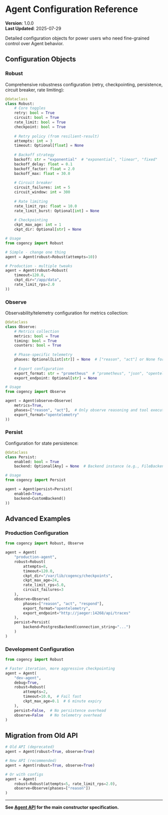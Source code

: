 # Agent Configuration Reference

**Version**: 1.0.0  
**Last Updated**: 2025-07-29

Detailed configuration objects for power users who need fine-grained control over Agent behavior.

## Configuration Objects

### Robust
Comprehensive robustness configuration (retry, checkpointing, persistence, circuit breaker, rate limiting):

```python
@dataclass
class Robust:
    # Core toggles
    retry: bool = True
    circuit: bool = True
    rate_limit: bool = True
    checkpoint: bool = True
    
    # Retry policy (from resilient-result)
    attempts: int = 3
    timeout: Optional[float] = None
    
    # Backoff strategy
    backoff: str = "exponential"  # "exponential", "linear", "fixed"
    backoff_delay: float = 0.1
    backoff_factor: float = 2.0
    backoff_max: float = 30.0
    
    # Circuit breaker
    circuit_failures: int = 5
    circuit_window: int = 300
    
    # Rate limiting
    rate_limit_rps: float = 10.0
    rate_limit_burst: Optional[int] = None
    
    # Checkpointing
    ckpt_max_age: int = 1
    ckpt_dir: Optional[str] = None

# Usage
from cogency import Robust

# Simple - change one thing
agent = Agent(robust=Robust(attempts=10))

# Production - multiple tweaks
agent = Agent(robust=Robust(
    timeout=120.0,
    ckpt_dir="/app/data",
    rate_limit_rps=2.0
))
```


### Observe
Observability/telemetry configuration for metrics collection:

```python
@dataclass
class Observe:
    # Metrics collection
    metrics: bool = True
    timing: bool = True
    counters: bool = True
    
    # Phase-specific telemetry
    phases: Optional[List[str]] = None  # ["reason", "act"] or None for all
    
    # Export configuration
    export_format: str = "prometheus"  # "prometheus", "json", "opentelemetry"
    export_endpoint: Optional[str] = None

# Usage
from cogency import Observe

agent = Agent(observe=Observe(
    metrics=True,
    phases=["reason", "act"],  # Only observe reasoning and tool execution
    export_format="opentelemetry"
))
```

### Persist
Configuration for state persistence:

```python
@dataclass
class Persist:
    enabled: bool = True
    backend: Optional[Any] = None  # Backend instance (e.g., FileBackend)

# Usage
from cogency import Persist

agent = Agent(persist=Persist(
    enabled=True,
    backend=CustomBackend()
))
```

## Advanced Examples

### Production Configuration
```python
from cogency import Robust, Observe

agent = Agent(
    "production-agent",
    robust=Robust(
        attempts=8,
        timeout=120.0,
        ckpt_dir="/var/lib/cogency/checkpoints",
        ckpt_max_age=24,
        rate_limit_rps=5.0,
        circuit_failures=3
    ),
    observe=Observe(
        phases=["reason", "act", "respond"],
        export_format="opentelemetry",
        export_endpoint="http://jaeger:14268/api/traces"
    ),
    persist=Persist(
        backend=PostgresBackend(connection_string="...")
    )
)
```

### Development Configuration
```python
from cogency import Robust

# Faster iteration, more aggressive checkpointing
agent = Agent(
    "dev-agent",
    debug=True,
    robust=Robust(
        attempts=2, 
        timeout=10.0,  # Fail fast
        ckpt_max_age=0.1  # 6 minute expiry
    ),
    persist=False,  # No persistence overhead
    observe=False   # No telemetry overhead
)
```

## Migration from Old API

```python
# Old API (deprecated)
agent = Agent(robust=True, observe=True)

# New API (recommended)
agent = Agent(robust=True, observe=True)

# Or with configs
agent = Agent(
    robust=Robust(attempts=5, rate_limit_rps=2.0),
    observe=Observe(phases=["reason"])
)
```

---

**See [Agent API](./agent-api.md) for the main constructor specification.**